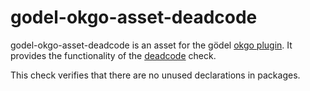 godel-okgo-asset-deadcode
=========================
godel-okgo-asset-deadcode is an asset for the gödel [okgo plugin](https://github.com/palantir/okgo). It provides the
functionality of the [deadcode](https://github.com/remyoudompheng/go-misc/tree/master/deadcode) check.

This check verifies that there are no unused declarations in packages.
